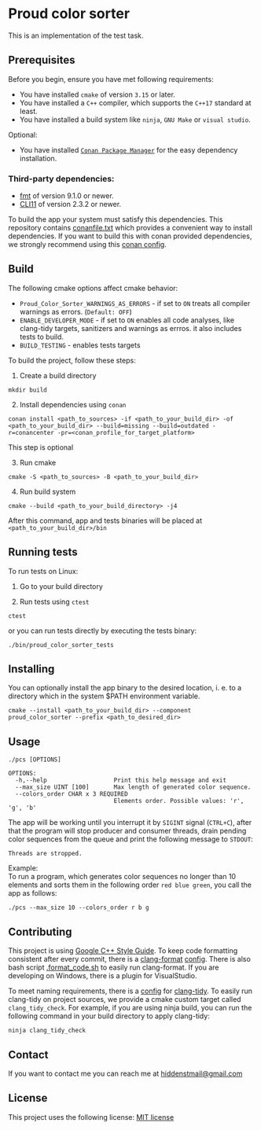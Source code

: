 # Proud color sorter

This is an implementation of the test task.

## Prerequisites

Before you begin, ensure you have met following requirements:

* You have installed `cmake` of version `3.15` or later.
* You have installed a `C++` compiler, which supports the `C++17` standard at least.
* You have installed a build system like `ninja`, `GNU Make` or `visual studio`.

Optional:
* You have installed [`Conan Package Manager`](https://docs.conan.io/en/latest/) for the easy dependency installation.

### Third-party dependencies:

* [fmt](https://fmt.dev/latest/index.html) of version 9.1.0 or newer.
* [CLI11](https://github.com/CLIUtils/CLI11) of version 2.3.2 or newer.

To build the app your system must satisfy this dependencies. This repository contains [conanfile.txt](conanfile.txt)
which provides a convenient way to install dependencies. If you want to build this with conan provided dependencies, we strongly recommend using this [conan config](https://github.com/hiddenSt/conan-config.git).

## Build

The following cmake options affect cmake behavior:

* `Proud_Color_Sorter_WARNINGS_AS_ERRORS` - if set to `ON` treats all compiler warnings as errors. (`Default: OFF`)
* `ENABLE_DEVELOPER_MODE` - if set to `ON` enables all code analyses, like clang-tidy targets, sanitizers and warnings as errros.
it also includes tests to build.
* `BUILD_TESTING` - enables tests targets

To build the project, follow these steps:

1. Create a build directory
```shell
mkdir build
```
2. Install dependencies using `conan`
```shell
conan install <path_to_sources> -if <path_to_your_build_dir> -of <path_to_your_build_dir> --build=missing --build=outdated -r=conancenter -pr=<conan_profile_for_target_platform>
```
This step is optional

3. Run cmake
```shell
cmake -S <path_to_sources> -B <path_to_your_build_dir>
```

4. Run build system
```shell
cmake --build <path_to_your_build_directory> -j4
```

After this command, app and tests binaries will be placed at `<path_to_your_build_dir>/bin`<br>

## Running tests

To run tests on Linux:
1. Go to your build directory

2. Run tests using `ctest`
```shell
ctest
```

or you can run tests directly by executing the tests binary:
```shell
./bin/proud_color_sorter_tests
```

## Installing

You can optionally install the app binary to the desired location, i. e. to a directory which in the system $PATH environment variable.
```shell
cmake --install <path_to_your_build_dir> --component proud_color_sorter --prefix <path_to_desired_dir>
```

## Usage

`./pcs [OPTIONS]`

```shell
OPTIONS:
  -h,--help                   Print this help message and exit
  --max_size UINT [100]       Max length of generated color sequence.
  --colors_order CHAR x 3 REQUIRED
                              Elements order. Possible values: 'r', 'g', 'b'

```

The app will be working until you interrupt it by `SIGINT` signal (`CTRL+C`), after that the program will stop producer and consumer threads, drain pending color sequences from the queue and print the following message to `STDOUT`:
```shell
Threads are stropped.
```

Example:<br>
To run a program, which generates color sequences no longer than 10 elements and sorts them in the following order `red blue green`, you call the app as follows:
```shell
./pcs --max_size 10 --colors_order r b g
```

## Contributing

This project is using [Google C++ Style Guide](https://google.github.io/styleguide/cppguide.html).
To keep code formatting consistent after every commit, there is a [clang-format](https://clang.llvm.org/docs/ClangFormat.html) [config](.clang-format). There is also bash script [.format_code.sh](.format_script.sh) to easily run clang-format. If you are developing on Windows, there is a plugin for VisualStudio.

To meet naming requirements, there is a [config](.clang-tidy) for [clang-tidy](https://clang.llvm.org/extra/clang-tidy/). To easily run clang-tidy on project sources, we provide a cmake custom target called `clang_tidy_check`.
For example, if you are using ninja build, you can run the following command in your build directory to apply clang-tidy:

```shell
ninja clang_tidy_check
```

## Contact

If you want to contact me you can reach me at hiddenstmail@gmail.com

## License

This project uses the following license: [MIT license](LICENSE)
